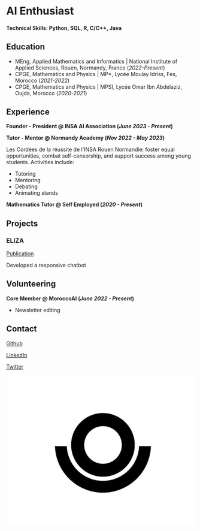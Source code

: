 # AI Enthusiast

#### Technical Skills: Python, SQL, R, C/C++, Java

## Education
- MEng, Applied Mathematics and Informatics | National Institute of Applied Sciences, Rouen, Normandy, France (_2022-Present_)								       		
- CPGE, Mathematics and Physics | MP*, Lycée Moulay Idriss, Fes, Morocco (_2021-2022_)	 			        		
- CPGE, Mathematics and Physics | MPSI, Lycée Omar Ibn Abdelaziz, Oujda, Morocco (_2020-2021_)

## Experience

**Founder - President @ INSA AI Association (_June 2023 - Present_)**


**Tutor - Mentor @ Normandy Academy (_Nov 2022 - May 2023_)**

Les Cordées de la réussite de l'INSA Rouen Normandie: foster equal opportunities, combat self-censorship, and support success among young students. Activities include:
- Tutoring
- Mentoring
- Debating
- Animating stands


**Mathematics Tutor @ Self Employed (_2020 - Present_)**




## Projects
### ELIZA
[Publication](https://www.mdpi.com/1424-8220/22/8/3048)

Developed a responsive chatbot



## Volunteering

**Core Member @ MoroccoAI (_June 2022 - Present_)**

- Newsletter editing



## Contact
[Github](https://github.com/choukrani)

[LinkedIn](https://www.linkedin.com/in/choukrani/)

[Twitter](https://twitter.com/choukrani)

![OC LOGO](/assets/img/OC.png)



